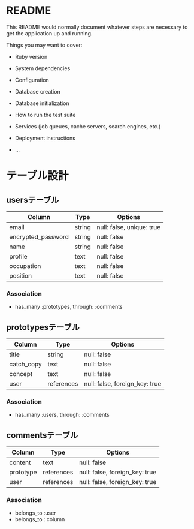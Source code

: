 # README

This README would normally document whatever steps are necessary to get the
application up and running.

Things you may want to cover:

* Ruby version

* System dependencies

* Configuration

* Database creation

* Database initialization

* How to run the test suite

* Services (job queues, cache servers, search engines, etc.)

* Deployment instructions

* ...

# テーブル設計

## usersテーブル
| Column              | Type           | Options                          |
| ------------------- | -------------- | -------------------------------- |
| email               | string         | null: false, unique: true        |
| encrypted_password  | string         | null: false                      |
| name                | string         | null: false                      |
| profile             | text           | null: false                      |
| occupation          | text           | null: false                      |
| position            | text           | null: false                      |

### Association
- has_many :prototypes, through: :comments

## prototypesテーブル
| Column              | Type            | Options                          |
| ------------------- | --------------- | -------------------------------- |
| title               | string          | null: false                      |
| catch_copy          | text            | null: false                      |
| concept             | text            | null: false                      |
| user                | references      | null: false, foreign_key: true   |

### Association
- has_many :users, through: :comments

## commentsテーブル

| Column              | Type            | Options                          |
| ------------------- | --------------- | -------------------------------- |
| content             | text            | null: false                      |
| prototype           | references      | null: false, foreign_key: true   |
| user                | references      | null: false, foreign_key: true   |

### Association
- belongs_to :user
- belongs_to : column